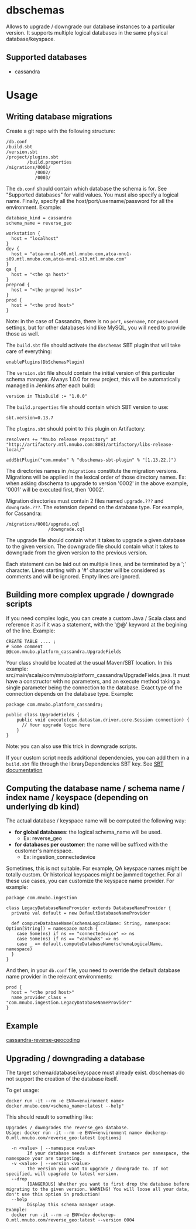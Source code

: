 dbschemas
=========

Allows to upgrade / downgrade our database instances to a particular version. It supports multiple logical databases in the same physical database/keyspace.

Supported databases
-------------------

* cassandra

Usage
=====

Writing database migrations
---------------------------

Create a git repo with the following structure:

    /db.conf
    /build.sbt
    /version.sbt
    /project/plugins.sbt
            /build.properties
    /migrations/0001/
               /0002/
               /0003/

The `db.conf` should contain which database the schema is for. See "Supported databases" for valid values. You must also specify a logical name. Finally, specify all the host/port/username/password for all the environment. Example:

    database_kind = cassandra
    schema_name = reverse_geo

    workstation {
      host = "localhost"
    }
    dev {
      host = "atca-mnu1-s06.mtl.mnubo.com,atca-mnu1-s09.mtl.mnubo.com,atca-mnu1-s13.mtl.mnubo.com"
    }
    qa {
      host = "<the qa host>"
    }
    preprod {
      host = "<the preprod host>"
    }
    prod {
      host = "<the prod host>"
    }

Note: in the case of Cassandra, there is no `port`, `username`, nor `password` settings, but for other databases kind like MySQL, you will need to provide those as well.

The `build.sbt` file should activate the `dbschemas` SBT plugin that will take care of everything:

    enablePlugins(DbSchemasPlugin)

The `version.sbt` file should contain the initial version of this particular schema manager. Always 1.0.0 for new project, this will be automatically managed in Jenkins after each build:

    version in ThisBuild := "1.0.0"

The `build.properties` file should contain which SBT version to use:

    sbt.version=0.13.7

The `plugins.sbt` should point to this plugin on Artifactory:

    resolvers += "Mnubo release repository" at "http://artifactory.mtl.mnubo.com:8081/artifactory/libs-release-local/"

    addSbtPlugin("com.mnubo" % "dbschemas-sbt-plugin" % "[1.13.22,)")

The directories names in `/migrations` constitute the migration versions. Migrations will be applied in the lexical order of those directory names. Ex: when asking dbschema to upgrade to version '0002' in the above example, '0001' will be executed first, then '0002'.

Migration directories must contain 2 files named `upgrade.???` and `downgrade.???`. The extension depend on the database type. For example, for Cassandra:

    /migrations/0001/upgrade.cql
                    /downgrade.cql

The upgrade file should contain what it takes to upgrade a given database to the given version. The downgrade file should contain what it takes to downgrade from the given version to the previous version.

Each statement can be laid out on multiple lines, and be terminated by a ';' character. Lines starting with a '#' character will be considered as comments and will be ignored. Empty lines are ignored.

Building more complex upgrade / downgrade scripts
-------------------------------------------------

If you need complex logic, you can create a custom Java / Scala class and reference it as if it was a statement, with the '@@' keyword at the begining of the line. Example:

    CREATE TABLE .... ;
    # Some comment
    @@com.mnubo.platform_cassandra.UpgradeFields

Your class should be located at the usual Maven/SBT location. In this example: src/main/scala/com/mnubo/platform_cassandra/UpgradeFields.java. It must have a constructor with no parameters, and an execute method taking a single parameter being the connection to the database. Exact type of the connection depends on the database type. Example:

    package com.mnubo.platform_cassandra;

    public class UpgradeFields {
        public void execute(com.datastax.driver.core.Session connection) {
          // Your upgrade logic here
        }
    }

Note: you can also use this trick in downgrade scripts.

If your custom script needs additional dependencies, you can add them in a `build.sbt` file through the libraryDependencies SBT key. See [SBT documentation](http://www.scala-sbt.org/0.13/docs/Library-Management.html)

Computing the database name / schema name / index name / keyspace (depending on underlying db kind)
---------------------------------------------------------------------------------------------------

The actual database / keyspace name will be computed the following way:

* **for global databases**: the logical schema_name will be used.
    * Ex: reverse_geo
* **for databases per customer**: the name will be suffixed with the customer's namespace.
    * Ex: ingestion_connectedevice

Sometimes, this is not suitable. For example, QA keyspace names might be totally custom. Or historical keyspaces might be jammed together. For all these use cases, you can customize the keyspace name provider. For example:

    package com.mnubo.ingestion

    class LegacyDatabaseNameProvider extends DatabaseNameProvider {
      private val default = new DefaultDatabaseNameProvider

      def computeDatabaseName(schemaLogicalName: String, namespace: Option[String]) = namespace match {
        case Some(ns) if ns == "connectedevice" => ns
        case Some(ns) if ns == "vanhawks" => ns
        case _ => default.computeDatabaseName(schemaLogicalName, namespace)
      }
    }

And then, in your `db.conf` file, you need to override the default database name provider in the relevant environments:

    prod {
      host = "<the prod host>"
      name_provider_class = "com.mnubo.ingestion.LegacyDatabaseNameProvider"
    }

Example
-------

[cassandra-reverse-geocoding](http://git-lab1.mtl.mnubo.com/mnubo/cassandra-reverse-geocoder/tree/master)

Upgrading / downgrading a database
----------------------------------

The target schema/database/keyspace must already exist. dbschemas do not support the creation of the database itself.

To get usage:

    docker run -it --rm -e ENV=<environment name> docker.mnubo.com/<schema_name>:latest --help"

This should result to something like:

    Upgrades / downgrades the reverse_geo database.
    Usage: docker run -it --rm -e ENV=<environment name> dockerep-0.mtl.mnubo.com/reverse_geo:latest [options]

      -n <value> | --namespace <value>
            If your database needs a different instance per namespace, the namespace your are targeting.
      -v <value> | --version <value>
            The version you want to upgrade / downgrade to. If not specified, will upagrade to latest version.
      --drop
            [DANGEROUS] Whether you want to first drop the database before migrating to the given version. WARNING! You will loose all your data, don't use this option in production!
      --help
            Display this schema manager usage.
    Example:
      docker run -it --rm -e ENV=dev dockerep-0.mtl.mnubo.com/reverse_geo:latest --version 0004

